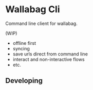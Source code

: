
# Wallabag Cli

Command line client for wallabag.


(WIP)

- offline first
- syncing
- save urls direct from command line
- interact and non-interactive flows
- etc.


## Developing

